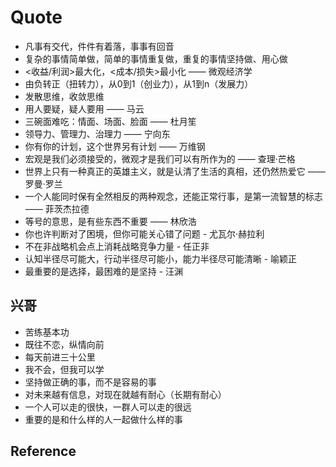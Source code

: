 # Quote

- 凡事有交代，件件有着落，事事有回音
- 复杂的事情简单做，简单的事情重复做，重复的事情坚持做、用心做
- <收益/利润>最大化，<成本/损失>最小化 —— 微观经济学
- 由负转正（扭转力），从0到1（创业力），从1到n（发展力）
- 发散思维，收敛思维
- 用人要疑，疑人要用 —— 马云
- 三碗面难吃：情面、场面、脸面 —— 杜月笙
- 领导力、管理力、治理力 —— 宁向东
- 你有你的计划，这个世界另有计划 —— 万维钢
- 宏观是我们必须接受的，微观才是我们可以有所作为的 —— 查理·芒格
- 世界上只有一种真正的英雄主义，就是认清了生活的真相，还仍然热爱它 —— 罗曼·罗兰
- 一个人能同时保有全然相反的两种观念，还能正常行事，是第一流智慧的标志 —— 菲茨杰拉德
- 等号的意思，是有些东西不重要 —— 林欣浩
- 你也许判断对了困境，但你可能关心错了问题 - 尤瓦尔·赫拉利
- 不在非战略机会点上消耗战略竞争力量 - 任正非
- 认知半径尽可能大，行动半径尽可能小，能力半径尽可能清晰 - 喻颖正
- 最重要的是选择，最困难的是坚持 - 汪渊

## 兴哥

- 苦练基本功
- 既往不恋，纵情向前
- 每天前进三十公里
- 我不会，但我可以学
- 坚持做正确的事，而不是容易的事
- 对未来越有信息，对现在就越有耐心（长期有耐心）
- 一个人可以走的很快，一群人可以走的很远
- 重要的是和什么样的人一起做什么样的事

## Reference
